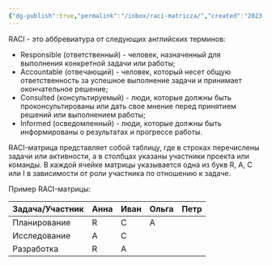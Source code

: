 ```yaml
---
{"dg-publish":true,"permalink":"/inbox/raci-matricza/","created":"2023-10-14T22:14:51.639+03:00","updated":"2024-03-07T14:43:05.858+03:00"}
---
```


RACI - это аббревиатура от следующих английских терминов:
- Responsible (ответственный) - человек, назначенный для выполнения конкретной задачи или работы;
- Accountable (отвечающий) - человек, который несет общую ответственность за успешное выполнение задачи и принимает окончательное решение;
- Consulted (консультируемый) - люди, которые должны быть проконсультированы или дать свое мнение перед принятием решений или выполнением работы;
- Informed (осведомленный) - люди, которые должны быть информированы о результатах и прогрессе работы.

RACI-матрица представляет собой таблицу, где в строках перечислены задачи или активности, а в столбцах указаны участники проекта или команды. В каждой ячейке матрицы указывается одна из букв R, A, C или I в зависимости от роли участника по отношению к задаче.

Пример RACI-матрицы:

| Задача/Участник | Анна | Иван | Ольга | Петр |
| --------------- | ---- | ---- | ----- | ---- |
| Планирование    | R    | C    | A     |      |
| Исследование    | A    | C    |       |      |
| Разработка      | R    | A    |       |      |